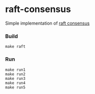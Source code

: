 # raft-consensus
Simple implementation of [raft consensus](https://raft.github.io/)
### Build
```
make raft
```
### Run
```
make run1
make run2
make run3
make run4
make run5
```
